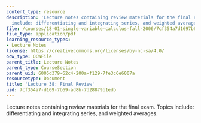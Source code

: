 ```yaml
---
content_type: resource
description: 'Lecture notes containing review materials for the final exam. Topics
  include: differentiating and integrating series, and weighted averages.'
file: /courses/18-01-single-variable-calculus-fall-2006/7cf354a7d1697b69ad8b7d28879b1edb_lec38.pdf
file_type: application/pdf
learning_resource_types:
- Lecture Notes
license: https://creativecommons.org/licenses/by-nc-sa/4.0/
ocw_type: OCWFile
parent_title: Lecture Notes
parent_type: CourseSection
parent_uid: 6005d379-62c4-200a-f129-7fe3c6e6007a
resourcetype: Document
title: 'Lecture 38: Final Review'
uid: 7cf354a7-d169-7b69-ad8b-7d28879b1edb
---
```

Lecture notes containing review materials for the final exam. Topics include: differentiating and integrating series, and weighted averages.